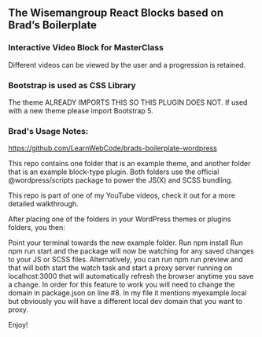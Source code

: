 ## The Wisemangroup React Blocks based on Brad’s Boilerplate

### Interactive Video Block for MasterClass 

Different videos can be viewed by the user and a progression is retained.

### Bootstrap is used as CSS Library 

The theme ALREADY IMPORTS THIS SO THIS PLUGIN DOES NOT. If used with a new theme please import Bootstrap 5.

### Brad's Usage Notes:

https://github.com/LearnWebCode/brads-boilerplate-wordpress

This repo contains one folder that is an example theme, and another folder that is an example block-type plugin. Both folders use the official @wordpress/scripts package to power the JS(X) and SCSS bundling.

This repo is part of one of my YouTube videos, check it out for a more detailed walkthrough.

After placing one of the folders in your WordPress themes or plugins folders, you then:

Point your terminal towards the new example folder.
Run npm install
Run npm run start and the package will now be watching for any saved changes to your JS or SCSS files.
Alternatively, you can run npm run preview and that will both start the watch task and start a proxy server running on localhost:3000 that will automatically refresh the browser anytime you save a change. In order for this feature to work you will need to change the domain in package.json on line #8. In my file it mentions myexample.local but obviously you will have a different local dev domain that you want to proxy.

Enjoy!